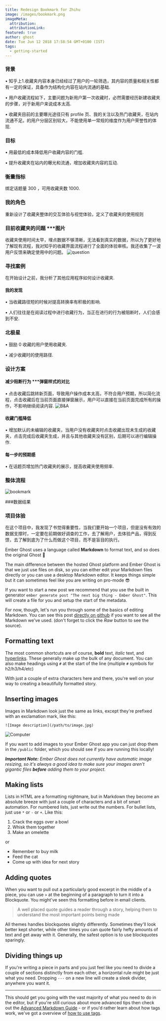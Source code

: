```yaml
---
title: Redesign Bookmark for Zhihu
image: /images/bookmark.png
imageMeta:
  attribution:
  attributionLink:
featured: true
author: ghost
date: Tue Jun 12 2018 17:58:54 GMT+0100 (IST)
tags:
  - getting-started
---
```


### 背景

• 知乎上1.收藏夹内容本身已经经过了用户的一轮筛选，其内容的质量和相关性都有一定的保证，具备作为结构化内容在站内流通的基础.

• 用户收藏流程如下，主要问题为新用户第一次收藏时，必然需要经历新建收藏夹的步骤，对于新用户来说成本太高.

• 收藏夹目前的主要曝光途径只有 profile 页、我的关注以及热门收藏夹，在站内流通不足。的用户分层区别较大，不能使用单一常规的维度作为用户荣誉性的体现.

### 目标
• 用最低的成本降低用户收藏内容的门槛.

• 提升收藏夹在站内的曝光和流通，增加收藏夹内容的互动.

### 衡量指标
绑定话题量 300 ，可用收藏夹数 1000.

### 我的角色
重新设计了收藏夹整体的交互体验与视觉体验，定义了收藏夹的使用规则

### 目前收藏夹的问题 ***图片
收藏夹使用时间太早，埋点数据不够清晰，无法看到真实的数据，所以为了更好地了解现有流程，我对知乎的收藏界面流程进行了全面的体验审核。我还收集了一波用户反馈来确定使用中的问题。
![question](/images/question.png)

### 寻找案例
在开始设计之前，我分析了其他应用程序如何设计收藏夹.

#### 我的发现
• 当收藏路径短的时候对提高转换率有积极的影响.

• 人们往往是在阅读过程中进行收藏行为，当正在进行的行为被阻断时，人们会感到不安.

### 北极星
• 鼓励 0 收藏的用户使用收藏夹.

• 减少收藏时的使用路径.

### 设计方案 
#### 减少阻断行为 ***弹窗样式的对比
• 点击收藏后跳转新页面，导致用户操作成本太高，不符合用户预期，所以简化流程，点击收藏后在当前页面直接弹窗展示，用户可以直接在当前页面完成所有的操作，不影响继续阅读内容. 
![B&A](/images/B&A.png)

#### 收藏门槛降低
• 增加默认的未编辑的收藏夹，当用户没有收藏夹时点击收藏出现未生成的收藏夹，点击完成后收藏夹生成，并且与其他收藏夹没有区别，后期可以进行编辑操作.

#### 每一步的预期感
• 在话题页增加热门收藏夹的展示，提高收藏夹使用频率.

### 整体流程
![bookmark](/images/bookmark.png)

###数据结果
### 项目体验
在这个项目中，我发现了书觉得重要性，当我们要开始一个项目，但是没有有效的数据支撑时，一定要在前期做好调查的工作，去了解用户，去体验产品，得到反馈，去了解到底为了什么而做这个项目，而不是盲目的执行。

Ember Ghost uses a language called **Markdown** to format text, and so does the original Ghost 🎉

The main difference between the hosted Ghost platform and Ember Ghost is that we just use files on disk, so you can either edit your Markdown files directly or you can use a desktop Markdown editor. It keeps things simple but it can sometimes feel like you are writing on pro-mode 😎

If you want to start a new post we recommend that you use the built in generator `ember generate post "The next big thing - Ember Ghost"`. This will create a file for you and setup the start of the metadata.

For now, though, let's run you through some of the basics of editing Markdown. You can see this post [directly on github](https://github.com/stonecircle/ember-ghost/blob/master/blueprints/ember-ghost/files/content/the-editor.md) if you want to see all the Markdown we've used. (don't forget to click the _Raw_ button to see the source).


## Formatting text

The most common shortcuts are of course, **bold** text, _italic_ text, and [hyperlinks](https://example.com). These generally make up the bulk of any document. You can also make headings using `#` at the start of the line (multiple `#` symbols for h2/h3/h4/etc)

With just a couple of extra characters here and there, you're well on your way to creating a beautifully formatted story.


## Inserting images

Images in Markdown look just the same as links, except they're prefixed with an exclamation mark, like this:

`![Image description](/path/to/image.jpg)`

![Computer](https://casper.ghost.org/v1.0.0/images/computer.jpg)

If you want to add images to your Ember Ghost app you can just drop them in the `/public` folder, which you should see if you are running this locally!

_**Important Note:** Ember Ghost does not currently have automatic image resizing, so it's always a good idea to make sure your images aren't gigantic files **before** adding them to your project._


## Making lists

Lists in HTML are a formatting nightmare, but in Markdown they become an absolute breeze with just a couple of characters and a bit of smart automation. For numbered lists, just write out the numbers. For bullet lists, just use `*` or `-` or `+`. Like this:

1. Crack the eggs over a bowl
2. Whisk them together
3. Make an omelette

or

- Remember to buy milk
- Feed the cat
- Come up with idea for next story


## Adding quotes

When you want to pull out a particularly good excerpt in the middle of a piece, you can use `>` at the beginning of a paragraph to turn it into a Blockquote. You might've seen this formatting before in email clients.

> A well placed quote guides a reader through a story, helping them to understand the most important points being made

All themes handles blockquotes slightly differently. Sometimes they'll look better kept shorter, while other times you can quote fairly hefty amounts of text and get away with it. Generally, the safest option is to use blockquotes sparingly.


## Dividing things up

If you're writing a piece in parts and you just feel like you need to divide a couple of sections distinctly from each other, a horizontal rule might be just what you need. Dropping `---` on a new line will create a sleek divider, anywhere you want it.

---

This should get you going with the vast majority of what you need to do in the editor, but if you're still curious about more advanced tips then check out the [Advanced Markdown Guide](/advanced-markdown/) - or if you'd rather learn about how tags work, we've got a overview of [how to use tags](/using-tags/).
